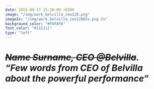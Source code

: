 ```yaml
---
date: 2015-09-17 15:20:09 +0200
image: "/img/work_belvilla_ceo120.png"
image2x: "/img/work_belvilla_ceo120@2x.png 2x"
background_color: "#FAFAFA"
font_color: "#111111"
type: "left"
---
```

# *~~Name Surname, CEO @Belvilla~~. “Few words from CEO of Belvilla about the powerful performance”*
